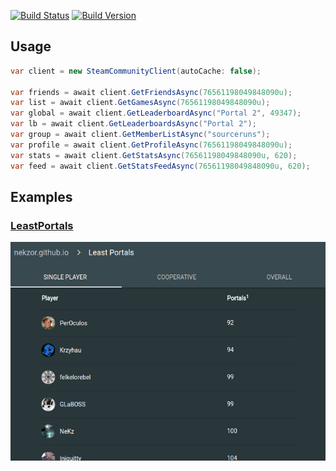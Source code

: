 [![Build Status](https://travis-ci.org/NeKzor/SteamCommunity.Net.svg?branch=master)](https://travis-ci.org/NeKzor/SteamCommunity.Net)
[![Build Version](https://img.shields.io/badge/version-v1.0-yellow.svg)](https://github.com/NeKzor/SteamCommunity.Net/projects/1)

## Usage

```csharp
var client = new SteamCommunityClient(autoCache: false);

var friends = await client.GetFriendsAsync(76561198049848090u);
var list = await client.GetGamesAsync(76561198049848090u);
var global = await client.GetLeaderboardAsync("Portal 2", 49347);
var lb = await client.GetLeaderboardsAsync("Portal 2");
var group = await client.GetMemberListAsync("sourceruns");
var profile = await client.GetProfileAsync(76561198049848090u);
var stats = await client.GetStatsAsync(76561198049848090u, 620);
var feed = await client.GetStatsFeedAsync(76561198049848090u, 620);
```

## Examples

### [LeastPortals](examples/LeastPortals)
[![Showcase](showcase.png)](https://nekzor.github.io/lp)
